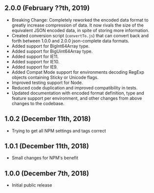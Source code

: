 ## 2.0.0 (February ??th, 2019)

* Breaking Change: Completely reworked the encoded data format to greatly increase compression of data. It now rivals the size of the equivalent JSON encoded data, in spite of storing more information.
* Created conversion script (`convertTo.js`) that can convert back and forth between 1.0.0 and 2.0.0 json-complete data formats.
* Added support for BigInt64Array type.
* Added support for BigUint64Array type.
* Added support for IE11.
* Added support for IE10.
* Added support for IE9.
* Added Compat Mode support for environments decoding RegExp objects containing Sticky or Unicode flags.
* Improved testing support for Node.
* Reduced code duplication and improved compatibility in tests.
* Updated documentation with encoded format definition, type and feature support per environment, and other changes from above changes to the codebase.


## 1.0.2 (December 11th, 2018)

* Trying to get all NPM settings and tags correct


## 1.0.1 (December 11th, 2018)

* Small changes for NPM's benefit


## 1.0.0 (December 7th, 2018)

* Initial public release